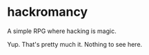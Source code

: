 hackromancy
===========

A simple RPG where hacking is magic. 

Yup. That's pretty much it. Nothing to see here.

